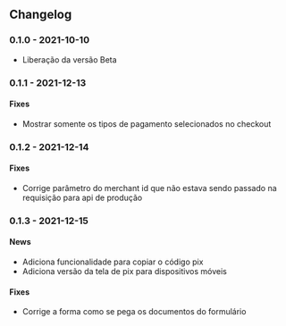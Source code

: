 
## Changelog ##

### 0.1.0 - 2021-10-10 ###
 * Liberação da versão Beta

### 0.1.1 - 2021-12-13 ###
#### Fixes
 * Mostrar somente os tipos de pagamento selecionados no checkout

### 0.1.2 - 2021-12-14 ###
#### Fixes
 * Corrige parâmetro do merchant id que não estava sendo passado na requisição para api de produção

### 0.1.3 - 2021-12-15 ###
#### News
 * Adiciona funcionalidade para copiar o código pix
 * Adiciona versão da tela de pix para dispositivos móveis
#### Fixes
 * Corrige a forma como se pega os documentos do formulário